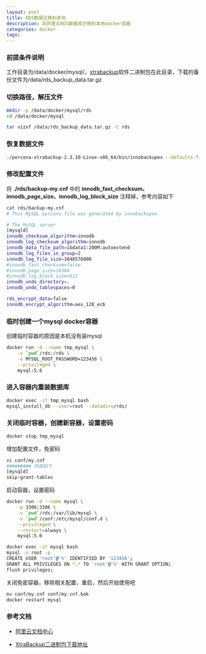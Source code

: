 ```yaml
---
layout: post
title: RDS数据迁移到本地
description: 将阿里云RDS数据库迁移到本地docker容器
categories: docker
tags: 
---
```


### 前提条件说明

工作目录为/data/docker/mysql/，[xtrabackup](https://www.percona.com/downloads/XtraBackup/LATEST/)软件二进制包在此目录，下载的备份文件为/data/rds_backup_data.tar.gz

### 切换路径，解压文件

```sh
mkdir -p /data/docker/mysql/rds
cd /data/docker/mysql

tar vizxf /data/rds_backup_data.tar.gz -C rds
```

### 恢复数据文件

```sh
./percona-xtrabackup-2.3.10-Linux-x86_64/bin/innobackupex --defaults-file=./rds/backup-my.cnf --apply-log ./rds/
```

### 修改配置文件

将 __./rds/backup-my.cnf__ 中的 __innodb_fast_checksum、innodb_page_size、innodb_log_block_size__ 注释掉，参考内容如下

```sh
cat rds/backup-my.cnf 
# This MySQL options file was generated by innobackupex.

# The MySQL server
[mysqld]
innodb_checksum_algorithm=innodb
innodb_log_checksum_algorithm=innodb
innodb_data_file_path=ibdata1:200M:autoextend
innodb_log_files_in_group=2
innodb_log_file_size=1048576000
#innodb_fast_checksum=false
#innodb_page_size=16384
#innodb_log_block_size=512
innodb_undo_directory=.
innodb_undo_tablespaces=0

rds_encrypt_data=false
innodb_encrypt_algorithm=aes_128_ecb
```

### 临时创建一个mysql docker容器

创建临时容器的原因是本机没有装mysql

```sh
docker run -d --name tmp_mysql \
    -v `pwd`/rds:/rds \
    -e MYSQL_ROOT_PASSWORD=123456 \
    --privileged \
    mysql:5.6
```

### 进入容器内重装数据库

```sh
docker exec -it tmp_mysql bash
mysql_install_db --user=root --datadir=/rds/
```

### 关闭临时容器，创建新容器，设置密码

```sh
docker stop tmp_mysql
```

增加配置文件，免密码

```sh
vi conf/my.cnf
######### 内容如下
[mysqld]
skip-grant-tables
```

启动容器，设置密码

```sh
docker run -d --name mysql \
    -p 3306:3306 \
    -v `pwd`/rds:/var/lib/mysql \
    -v `pwd`/conf:/etc/mysql/conf.d \
    --privileged \
    --restart=always \
    mysql:5.6

docker exec -it mysql bash
mysql -u root -p
CREATE USER 'root'@'%' IDENTIFIED BY '123456';
GRANT ALL PRIVILEGES ON *.* TO 'root'@'%' WITH GRANT OPTION;
flush privileges;
```

关闭免密容器，移除相关配置，重启，然后开始使用吧

```sh
mv conf/my.cnf conf/my.cnf.bak
docker restart mysql
```

### 参考文档

- [阿里云文档中心](https://www.alibabacloud.com/help/zh/doc-detail/26212.htm)

- [XtraBackup二进制包下载地址](https://www.percona.com/downloads/XtraBackup/LATEST/)
